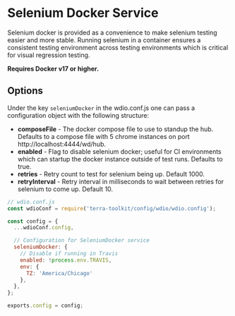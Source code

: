 # Selenium Docker Service
Selenium docker is provided as a convenience to make selenium testing easier and more stable. Running selenium in a container ensures a consistent testing environment across testing environments which is critical for visual regression testing.

**Requires Docker v17 or higher.**

## Options

Under the key `seleniumDocker` in the wdio.conf.js one can pass a configuration object with the following structure:

* **composeFile** - The docker compose file to use to standup the hub. Defaults to a compose file with 5 chrome instances on port http://localhost:4444/wd/hub.
* **enabled** - Flag to disable selenium docker; useful for CI environments which can startup the docker instance outside of test runs. Defaults to true.
* **retries** - Retry count to test for selenium being up. Default 1000.
* **retryInterval** - Retry interval in milliseconds to wait between retries for selenium to come up. Default 10.

```js
// wdio.conf.js
const wdioConf = require('terra-toolkit/config/wdio/wdio.config');

const config = {
  ...wdioConf.config,

  // Configuration for SeleniumDocker service
  seleniumDocker: {
    // Disable if running in Travis
    enabled: !process.env.TRAVIS,
    env: {
      TZ: 'America/Chicago'
    },
  },
};

exports.config = config;
```
